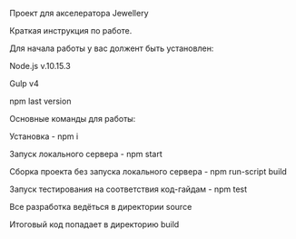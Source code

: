 Проект для акселератора Jewellery

Краткая инструкция по работе.

Для начала работы у вас должент быть установлен:

Node.js v.10.15.3

Gulp v4

npm last version

Основные команды для работы:

Установка - npm i

Запуск локального сервера - npm start

Сборка проекта без запуска локального сервера - npm run-script build

Запуск тестирования на соответствия код-гайдам - npm test

Все разработка ведёться в директории source

Итоговый код попадает в директорию build
